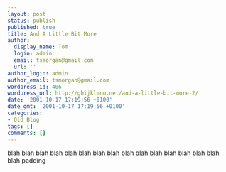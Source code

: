 ```yaml
---
layout: post
status: publish
published: true
title: And A Little Bit More
author:
  display_name: Tom
  login: admin
  email: tsmorgan@gmail.com
  url: ''
author_login: admin
author_email: tsmorgan@gmail.com
wordpress_id: 406
wordpress_url: http://ghijklmno.net/and-a-little-bit-more-2/
date: '2001-10-17 17:19:56 +0100'
date_gmt: '2001-10-17 17:19:56 +0100'
categories:
- Old Blog
tags: []
comments: []
---
```

<!-- more -->

<p>blah blah blah blah blah blah blah blah blah blah blah blah blah blah blah blah padding</p>

